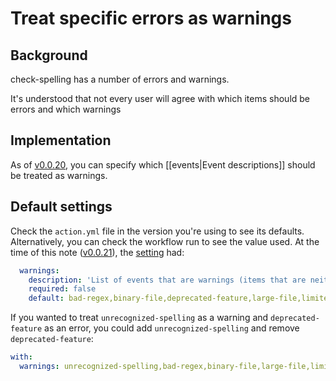 # Treat specific errors as warnings

## Background
check-spelling has a number of errors and warnings.

It's understood that not every user will agree with which items should be errors and which warnings

## Implementation

As of [v0.0.20](https://github.com/check-spelling/check-spelling/releases/tag/v0.0.20),
you can specify which [[events|Event descriptions]] should be treated as warnings.

## Default settings

Check the `action.yml` file in the version you're using to see its defaults.
Alternatively, you can check the workflow run to see the value used.
At the time of this note ([v0.0.21](https://github.com/check-spelling/check-spelling/releases/tag/v0.0.21)),
the [setting](https://github.com/check-spelling/check-spelling/blob/d7cd2973c513e84354f9d6cf50a6417a628a78ce/action.yml#L210-L213) had:

```yaml
  warnings:
    description: 'List of events that are warnings (items that are neither warnings nor notices will result in an :x:)'
    required: false
    default: bad-regex,binary-file,deprecated-feature,large-file,limited-references,no-newline-at-eof,noisy-file,non-alpha-in-dictionary,unexpected-line-ending,whitespace-in-dictionary,minified-file,unsupported-configuration
```

If you wanted to treat `unrecognized-spelling` as a warning and `deprecated-feature` as an error, you could add `unrecognized-spelling` and remove `deprecated-feature`:

```yaml
with:
  warnings: unrecognized-spelling,bad-regex,binary-file,large-file,limited-references,no-newline-at-eof,noisy-file,non-alpha-in-dictionary,unexpected-line-ending,whitespace-in-dictionary,minified-file,unsupported-configuration
```
